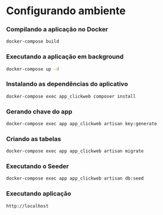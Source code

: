 # Configurando ambiente


### Compilando a aplicação no Docker
```bash
docker-compose build
```

### Executando a aplicação em background
```bash
docker-compose up -d
```

### Instalando as dependências do aplicativo
```bash
docker-compose exec app_clickweb composer install
```

### Gerando chave do app
```bash
docker-compose exec app app_clickweb artisan key:generate
```

### Criando as tabelas
```bash
docker-compose exec app app_clickweb artisan migrate
```

### Executando o Seeder
```bash
docker-compose exec app app_clickweb artisan db:seed
```

### Executando aplicação
```bash
http://localhost
```

